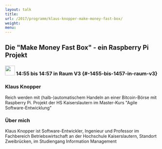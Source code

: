 ```yaml
---
layout: talk
title:
url: /2017/programm/klaus-knopper-make-money-fast-box/
weight:
menu:
---
```

## Die \"Make Money Fast Box\" - ein Raspberry Pi Projekt

### <img height = "32" src="../../../images/lightning.svg"> 14:55 bis 14:57 in Raum V3 {#-1455-bis-1457-in-raum-v3}

### Klaus Knopper

Reich werden mit (halb-)automatischem Handeln an einer Bitcoin-Börse mit Raspberry Pi.
Projekt der HS Kaiserslautern im Master-Kurs \"Agile Software-Entwicklung\"

### Über mich

Klaus Knopper ist Software-Entwickler, Ingenieur und Professor im Fachbereich Betriebswirtschaft an der Hochschule Kaiserslautern, Standort Zweibrücken, im Studiengang Information Management
